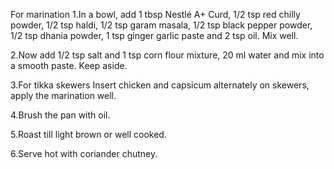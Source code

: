 For marination
1.In a bowl, add 1 tbsp Nestlé A+ Curd, 1/2 tsp red chilly powder, 1/2 tsp haldi, 1/2 tsp garam masala, 1/2 tsp black pepper powder, 1/2 tsp dhania powder, 1 tsp ginger garlic paste and 2 tsp oil. Mix well.

2.Now add 1/2 tsp salt and 1 tsp corn flour mixture, 20 ml water and mix into a smooth paste. Keep aside.

3.For tikka skewers
Insert chicken and capsicum alternately on skewers, apply the marination well.

4.Brush the pan with oil.

5.Roast till light brown or well cooked.

6.Serve hot with coriander chutney.